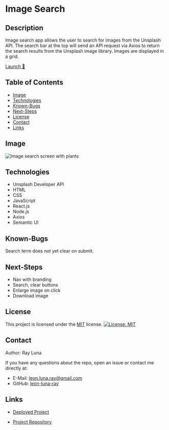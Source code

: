# Image Search

## Description

Image search app allows the user to search for images from the Unsplash API. The search bar at the top will send an API request via Axios to return the search results from the Unsplash image library. Images are displayed in a grid.

[Launch 🚀](https://leon-luna-ray.github.io/image-search/)

## Table of Contents

- [Image](#image)
- [Technologies](#technologies)
- [Known-Bugs](#known-bugs)
- [Next-Steps](#next-steps)
- [License](#license)
- [Contact](#contact)
- [Links](#links)

## Image

![Image search screen with plants](./public/assets/img/image-search.png)

## Technologies

- Unsplash Developer API
- HTML
- CSS
- JavaScript
- React.js
- Node.js
- Axios
- Semantic UI

## Known-Bugs

Search term does not yet clear on submit.

## Next-Steps

- Nav with branding
- Search, clear buttons
- Enlarge image on click
- Download image

## License

This project is licensed under the [MIT](https://opensource.org/licenses/MIT) license.
[![License: MIT](https://img.shields.io/badge/License-MIT-yellow.svg)](https://opensource.org/licenses/MIT)

## Contact

Author: Ray Luna

If you have any questions about the repo, open an issue or contact me directly at:

- E-Mail: leon.luna.ray@gmail.com
- GitHub: [leon-luna-ray](https://github.com/leon-luna-ray)

## Links

- [Deployed Project](https://leon-luna-ray.github.io/image-search/)

- [Project Repository](https://github.com/leon-luna-ray/image-search)
